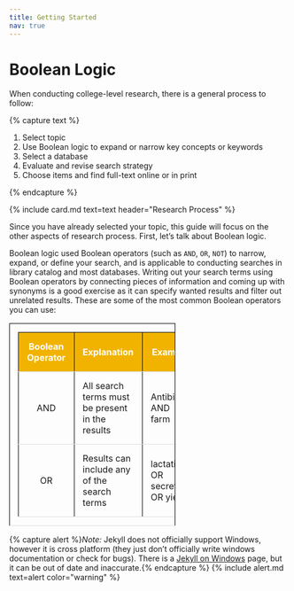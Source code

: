 ```yaml
---
title: Getting Started
nav: true
--- 
```


# Boolean Logic
When conducting college-level research, there is a general process to follow:

{% capture text %}

1. Select topic
2. Use Boolean logic to expand or narrow key concepts or keywords
3. Select a database
4. Evaluate and revise search strategy
5. Choose items and find full-text online or in print

{% endcapture %}

{% include card.md text=text header="Research Process" %}

Since you have already selected your topic, this guide will focus on the other aspects of research process. First, let’s talk about Boolean logic. 

Boolean logic used Boolean operators (such as `AND`, `OR`, `NOT`) to narrow, expand, or define your search, and is applicable to conducting searches in library catalog and most databases. Writing out your search terms using Boolean operators by connecting pieces of information and coming up with synonyms is a good exercise as it can specify wanted results and filter out unrelated results. These are some of the most common Boolean operators you can use:

<html>
   <head>
      <style>
         table, td, th {
            border: 1px solid black;
            border-collapse: collapse;
            padding: 15px;
            border-bottom: 1px solid #ddd;
            width: 300px;
            tr:hover {background-color: #f1b300;}
         }
         th {
  background-color: #f1b300;
  color: white;
            }
      </style>
   </head>
   <body>
      <table>
         <tr>
            <th>Boolean Operator</th>
            <th>Explanation</th>
            <th>Example</th>
         </tr>
         <tr>
            <td style="text-align:Center">AND</td>
            <td style="text-align:Left">All search terms must be present in the results</td>
            <td style="text-align:Left">Antibiotic AND farm</td>
         </tr>
         <tr>
            <td style="text-align:Center">OR</td>
            <td style="text-align:Left">Results can include any of the search terms</td>
            <td style="text-align:Left">lactation OR secretion OR yield</td>
         </tr>
      </table>
   </body>
</html>


{% capture alert %}*Note:* Jekyll does not officially support Windows, however it is cross platform (they just don’t officially write windows documentation or check for bugs).
There is a [Jekyll on Windows](https://jekyllrb.com/docs/windows/#installation) page, but it can be out of date and inaccurate.{% endcapture %}
{% include alert.md text=alert color="warning" %}


